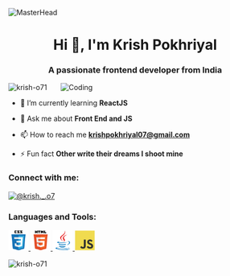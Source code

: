 ![MasterHead](https://i.pinimg.com/originals/6d/78/71/6d78711d7c8438405ee8a5a50114f9ac.gif)
<h1 align="center">Hi 👋, I'm Krish Pokhriyal</h1>
<h3 align="center">A passionate frontend developer from India</h3>
<img align="right" alt="Coding" width="400" src="https://media.tenor.com/Qr46q411NwsAAAAC/work-working.gif">

<p align="left"> <img src="https://komarev.com/ghpvc/?username=krish-o71&label=Profile%20views&color=0e75b6&style=flat" alt="krish-o71" /> </p>

- 🌱 I’m currently learning **ReactJS**

- 💬 Ask me about **Front End and JS**

- 📫 How to reach me **krishpokhriyal07@gmail.com**

- ⚡ Fun fact **Other write their dreams I shoot mine**

<h3 align="left">Connect with me:</h3>
<p align="left">
<a href="https://instagram.com/@krish._.o7" target="blank"><img align="center" src="https://raw.githubusercontent.com/rahuldkjain/github-profile-readme-generator/master/src/images/icons/Social/instagram.svg" alt="@krish._.o7" height="30" width="40" /></a>
</p>

<h3 align="left">Languages and Tools:</h3>
<p align="left"> <a href="https://www.w3schools.com/css/" target="_blank" rel="noreferrer"> <img src="https://raw.githubusercontent.com/devicons/devicon/master/icons/css3/css3-original-wordmark.svg" alt="css3" width="40" height="40"/> </a> <a href="https://www.w3.org/html/" target="_blank" rel="noreferrer"> <img src="https://raw.githubusercontent.com/devicons/devicon/master/icons/html5/html5-original-wordmark.svg" alt="html5" width="40" height="40"/> </a> <a href="https://www.java.com" target="_blank" rel="noreferrer"> <img src="https://raw.githubusercontent.com/devicons/devicon/master/icons/java/java-original.svg" alt="java" width="40" height="40"/> </a> <a href="https://developer.mozilla.org/en-US/docs/Web/JavaScript" target="_blank" rel="noreferrer"> <img src="https://raw.githubusercontent.com/devicons/devicon/master/icons/javascript/javascript-original.svg" alt="javascript" width="40" height="40"/> </a> </p>

<p><img align="center" src="https://github-readme-stats.vercel.app/api/top-langs?username=krish-o71&show_icons=true&locale=en&layout=compact" alt="krish-o71" /></p>
